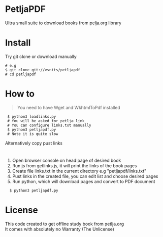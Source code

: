 # PetljaPDF
Ultra small suite to download books from pelja.org library

# Install

Try git clone or download manually
```shell
# e.g
$ git clone git://vsnits/petljapdf
# cd petljapdf
```

# How to

> You need to have Wget and WkhtmlToPdf installed

```shell
 $ python3 loadlinks.py
 # You will be asked for petlja link
 # You can configure links.txt manually
 $ python3 petljapdf.py
 # Note it is quite slow
```
Alternatively copy pust links
#
1) Open browser console on head page of desired book
2) Run js from getlinks.js, it will print the links of the book pages
3) Create file links.txt in the current directory e.g "petljapdf/links.txt"
4) Pust links in the created file, you can edit list and choose desired pages
5) Run python, which will download pages and convert to PDF document
```shell
  $ python3 petljapdf.py
```

# License
This code created to get offline study book from petlja.org <br>
It comes with absolutely no Warranty (The Unlicense)

